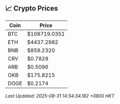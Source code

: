 ## 📈 Crypto Prices

| Coin | Price |
| ---- | ----- |
| BTC | $108719.0351 |
| ETH | $4437.2982 |
| BNB | $859.2320 |
| CRV | $0.7829 |
| ARB | $0.5096 |
| OKB | $175.8215 |
| DOGE | $0.2174 |

_Last Updated: 2025-08-31 14:54:34.182 +0800 HKT_
